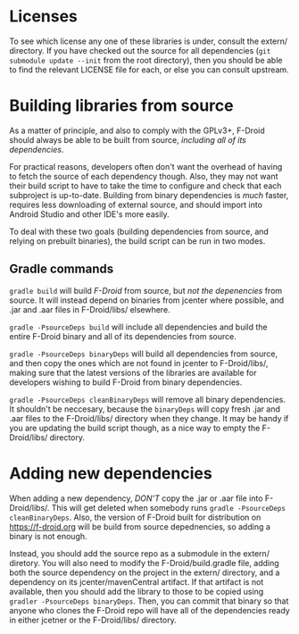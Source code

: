 # Licenses

To see which license any one of these libraries is under, consult the extern/ directory.
If you have checked out the source for all dependencies (`git submodule update --init` from the root directory),
then you should be able to find the relevant LICENSE file for each, or else you can consult upstream.


# Building libraries from source

As a matter of principle, and also to comply with the GPLv3+, F-Droid should always be able to be built
from source, _including all of its dependencies_.

For practical reasons, developers often don't want the overhead of having to fetch the source of each
dependency though. Also, they may not want their build script to have to take the time to configure and
check that each subproject is up-to-date. Building from binary dependencies is _much_ faster, requires
less downloading of external source, and should import into Android Studio and other IDE's more easily.

To deal with these two goals (building dependencies from source, and relying on prebuilt binaries), the
build script can be run in two modes.


## Gradle commands

`gradle build` will build _F-Droid_ from source, but _not the depenencies_ from source. It will instead depend
on binaries from jcenter where possible, and .jar and .aar files in F-Droid/libs/ elsewhere.

`gradle -PsourceDeps build` will include all dependencies and build the entire F-Droid binary
and all of its dependencies from source.

`gradle -PsourceDeps binaryDeps` will build all dependencies from source, and then copy the ones which
are not found in jcenter to F-Droid/libs/, making sure that the latest versions of the libraries are available
for developers wishing to build F-Droid from binary dependencies.

`gradle -PsourceDeps cleanBinaryDeps` will remove all binary dependencies. It shouldn't be neccesary,
because the `binaryDeps` will copy fresh .jar and .aar files to the F-Droid/libs/ directory when they change.
It may be handy if you are updating the build script though, as a nice way to empty the F-Droid/libs/ directory.


# Adding new dependencies

When adding a new dependency, *DON'T* copy the .jar or .aar file into F-Droid/libs/. This will get deleted
when somebody runs `gradle -PsourceDeps cleanBinaryDeps`. Also, the version of F-Droid built for distribution
on https://f-droid.org will be build from source depednencies, so adding a binary is not enough.

Instead, you should add the source repo as a submodule in the extern/ diretory. You will also need to modify
the F-Droid/build.gradle file, adding both the source dependency on the project in the extern/ directory, and
a dependency on its jcenter/mavenCentral artifact. If that artifact is not available, then you should add
the library to those to be copied using `gradler -PsourceDeps binaryDeps`. Then, you can commit that binary so that
anyone who clones the F-Droid repo will have all of the dependencies ready in either jcetner or the
F-Droid/libs/ directory.
